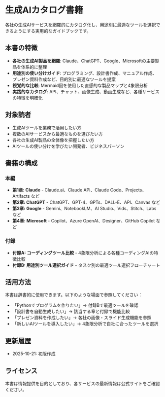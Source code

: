 # 生成AIカタログ書籍

各社の生成AIサービスを網羅的にカタログ化し、用途別に最適なツールを選択できるようにする実用的なガイドブックです。

## 本書の特徴

- **各社の生成AI製品を網羅**: Claude、ChatGPT、Google、Microsoftの主要製品を体系的に整理
- **用途別の使い分けガイド**: プログラミング、設計書作成、マニュアル作成、プレゼン資料作成など、目的別に最適なツールを提案
- **視覚的な比較**: Mermaid図を使用した直感的な製品マップと4象限分析
- **実践的なカタログ**: API、チャット、画像生成、動画生成など、各種サービスの特徴を明確化

## 対象読者

- 生成AIツールを業務で活用したい方
- 複数のAIサービスから最適なものを選びたい方
- 各社の生成AI製品の全体像を把握したい方
- AIツールの使い分けを学びたい開発者、ビジネスパーソン

## 書籍の構成

### 本編
- **第1章: Claude** - Claude.ai、Claude API、Claude Code、Projects、Artifacts など
- **第2章: ChatGPT** - ChatGPT、GPT-4、GPTs、DALL-E、API、Canvas など
- **第3章: Google** - Gemini、NotebookLM、AI Studio、Vids、Stitch、Labs など
- **第4章: Microsoft** - Copilot、Azure OpenAI、Designer、GitHub Copilot など

### 付録
- **付録A: コーディングツール比較** - 4象限分析による各種コーディングAIの特徴比較
- **付録B: 用途別ツール選択ガイド** - タスク別の最適ツール選択フローチャート

## 活用方法

本書は辞書的に使用できます。以下のような場面で参照してください：

- 「Pythonでプログラムを作りたい」→ 付録Bで最適ツールを確認
- 「設計書を自動生成したい」→ 該当する章と付録で機能比較
- 「プレゼン資料を作成したい」→ 各社の画像・スライド生成機能を参照
- 「新しいAIツールを導入したい」→ 4象限分析で自社に合ったツールを選択

## 更新履歴

- 2025-10-21: 初版作成

## ライセンス

本書は情報提供を目的としており、各サービスの最新情報は公式サイトをご確認ください。

